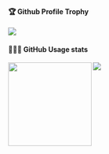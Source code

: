 <div>
  <h4>🏆 Github Profile Trophy</h4>
    <img src="https://github-profile-trophy.vercel.app/?username=r3act1st&column=8&theme=onedark"/>
</div>
<div>
  <h4>👨🏻‍💻 GitHub Usage stats</h4>
  <img height="170" align="left" src="https://github-readme-stats.vercel.app/api?username=r3act1st&show_icons=true&theme=radical" />
  <img src="https://github-readme-stats.vercel.app/api/top-langs/?username=r3act1st&layout=compact" />
</div>

<!--
**r3act1st/r3act1st** is a ✨ _special_ ✨ repository because its `README.md` (this file) appears on your GitHub profile.

Here are some ideas to get you started:

- 🔭 I’m currently working on ...
- 🌱 I’m currently learning ...
- 👯 I’m looking to collaborate on ...
- 🤔 I’m looking for help with ...
- 💬 Ask me about ...
- 📫 How to reach me: ...
- 😄 Pronouns: ...
- ⚡ Fun fact: ...
-->
